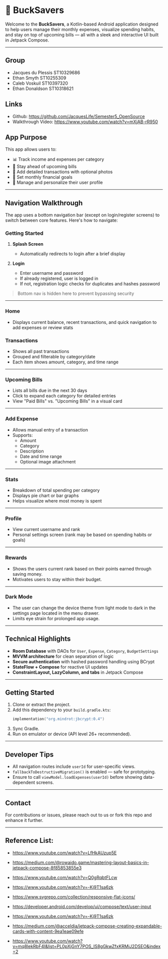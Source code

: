 
# 💸 BuckSavers

Welcome to the **BuckSavers**, a Kotlin-based Android application designed to help users manage their monthly expenses, visualize spending habits, and stay on top of upcoming bills — all with a sleek and interactive UI built in Jetpack Compose.

---

## Group

- Jacques du Plessis ST10329686
- Ethan Smyth ST10255309
- Caleb Voskuil ST10397320
- Ethan Donaldson ST10318621

## Links 

- Github: https://github.com/JacquesLife/Semester5_OpenSource
- Walkthrough Video: https://www.youtube.com/watch?v=mXjAB-rR950

##  App Purpose

This app allows users to:

- 📊 Track income and expenses per category
- 📅 Stay ahead of upcoming bills
- 🧾 Add detailed transactions with optional photos
- 🎯 Set monthly financial goals
- 👤 Manage and personalize their user profile

---

##  Navigation Walkthrough

The app uses a bottom navigation bar (except on login/register screens) to switch between core features. Here's how to navigate:

###  Getting Started

1. **Splash Screen**
   - Automatically redirects to login after a brief display

2. **Login**
   - Enter username and password
   - If already registered, user is logged in
   - If not, registration logic checks for duplicates and hashes password

>  Bottom nav is hidden here to prevent bypassing security

---

###  Home 

- Displays current balance, recent transactions, and quick navigation to add expenses or review stats

### Transactions 

- Shows all past transactions
- Grouped and filterable by category/date
- Each item shows amount, category, and time range

---

###  Upcoming Bills 

- Lists all bills due in the next 30 days
- Click to expand each category for detailed entries
- View "Paid Bills" vs. "Upcoming Bills" in a visual card

---

###  Add Expense 

- Allows manual entry of a transaction
- Supports:
  - Amount
  - Category
  - Description
  - Date and time range
  - Optional image attachment

---

###  Stats 

- Breakdown of total spending per category
- Displays pie chart or bar graphs
- Helps visualize where most money is spent

---

###  Profile 

- View current username and rank
- Personal settings screen (rank may be based on spending habits or goals)

---

###  Rewards

- Shows the users current rank based on their points earned through saving money.
- Motivates users to stay within their budget.

---

### Dark Mode

- The user can change the device theme from light mode to dark in the settings page located in the menu drawer.
- Limits eye strain for prolonged app usage.

--- 

##  Technical Highlights

- **Room Database** with DAOs for `User`, `Expense`, `Category`, `BudgetSettings`
- **MVVM architecture** for clean separation of logic
- **Secure authentication** with hashed password handling using BCrypt
- **StateFlow + Compose** for reactive UI updates
- **ConstraintLayout, LazyColumn, and tabs** in Jetpack Compose

---

##  Getting Started

1. Clone or extract the project.
2. Add this dependency to your `build.gradle.kts`:
   ```kotlin
   implementation("org.mindrot:jbcrypt:0.4")
   ```
3. Sync Gradle.
4. Run on emulator or device (API level 26+ recommended).

---

##  Developer Tips

- All navigation routes include `userId` for user-specific views.
- `fallbackToDestructiveMigration()` is enabled — safe for prototyping.
- Ensure to call `viewModel.loadExpenses(userId)` before showing data-dependent screens.

---

##  Contact

For contributions or issues, please reach out to us or fork this repo and enhance it further.

---

## Reference List:

- https://www.youtube.com/watch?v=LfHkAUzup5E

- https://medium.com/@rowaido.game/mastering-layout-basics-in-jetpack-compose-8f85853855e3

- https://www.youtube.com/watch?v=Q0gRqbtFLcw

- https://www.youtube.com/watch?v=-Kj9T1sa6zk
  
- https://www.svgrepo.com/collection/responsive-flat-icons/

- https://developer.android.com/develop/ui/compose/text/user-input

- https://www.youtube.com/watch?v=-Kj9T1sa6zk 

- https://medium.com/@acceldia/jetpack-compose-creating-expandable-cards-with-content-9ea1eae09efe

- https://www.youtube.com/watch?v=mq8lekRbF4I&list=PL0pXjGnY7POS_IS8gGkwZfxKRMiJ2DSEO&index=2


